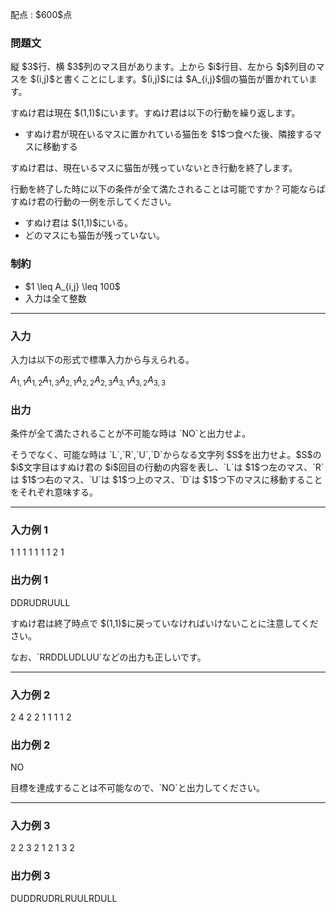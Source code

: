 
<div>

<span>

<span>

<p>
配点 : $600$点
</p>

<div>

<section>

### **問題文**

<p>
縦 $3$行、横 $3$列のマス目があります。上から $i$行目、左から $j$列目のマスを $(i,j)$と書くことにします。$(i,j)$には $A_{i,j}$個の猫缶が置かれています。
</p>

<p>
すぬけ君は現在 $(1,1)$にいます。すぬけ君は以下の行動を繰り返します。
</p>

<ul>

<li>
すぬけ君が現在いるマスに置かれている猫缶を $1$つ食べた後、隣接するマスに移動する
</li>

</ul>

<p>
すぬけ君は、現在いるマスに猫缶が残っていないとき行動を終了します。
</p>

<p>
行動を終了した時に以下の条件が全て満たされることは可能ですか？可能ならばすぬけ君の行動の一例を示してください。
</p>

<ul>

<li>
すぬけ君は $(1,1)$にいる。
</li>

<li>
どのマスにも猫缶が残っていない。
</li>

</ul>

</section>

</div>

<div>

<section>

### **制約**

<ul>

<li>
$1 \leq A_{i,j} \leq 100$
</li>

<li>
入力は全て整数
</li>

</ul>

</section>

</div>

---

<div>

<div>

<section>

### **入力**

<p>
入力は以下の形式で標準入力から与えられる。
</p>

<div>

$A_{1,1}$$A_{1,2}$$A_{1,3}$$A_{2,1}$$A_{2,2}$$A_{2,3}$$A_{3,1}$$A_{3,2}$$A_{3,3}$
</div>

</section>

</div>

<div>

<section>

### **出力**

<p>
条件が全て満たされることが不可能な時は `NO`と出力せよ。
</p>

<p>
そうでなく、可能な時は `L`,`R`,`U`,`D`からなる文字列 $S$を出力せよ。$S$の $i$文字目はすぬけ君の $i$回目の行動の内容を表し、`L`は $1$つ左のマス、`R`は $1$つ右のマス、`U`は $1$つ上のマス、`D`は $1$つ下のマスに移動することをそれぞれ意味する。
</p>

</section>

</div>

</div>

---

<div>

<section>

### **入力例 1**

<div>

1 1 1
1 1 1
1 2 1

</div>

</section>

</div>

<div>

<section>

### **出力例 1**

<div>

DDRUDRUULL

</div>

<p>
すぬけ君は終了時点で $(1,1)$に戻っていなければいけないことに注意してください。
</p>

<p>
なお、`RRDDLUDLUU`などの出力も正しいです。
</p>

</section>

</div>

---

<div>

<section>

### **入力例 2**

<div>

2 4 2
2 1 1
1 1 2

</div>

</section>

</div>

<div>

<section>

### **出力例 2**

<div>

NO

</div>

<p>
目標を達成することは不可能なので、`NO`と出力してください。
</p>

</section>

</div>

---

<div>

<section>

### **入力例 3**

<div>

2 2 3
2 1 2
1 3 2

</div>

</section>

</div>

<div>

<section>

### **出力例 3**

<div>

DUDDRUDRLRUULRDULL

</div>

</section>

</div>

</span>

</span>

</div>
